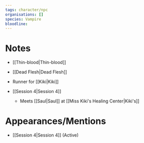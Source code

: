 ```yaml
---
tags: character/npc
organisations: []
species: Vampire
bloodline: 
---
```


# Notes
- [[Thin-blood|Thin-blood]]
- [[Dead Flesh|Dead Flesh]]
- Runner for [[Kiki|Kiki]]

- [[Session 4|Session 4]]
	- Meets [[Saul|Saul]] at [[Miss Kiki's Healing Center|Kiki's]]
# Appearances/Mentions

- [[Session 4|Session 4]] (Active)
